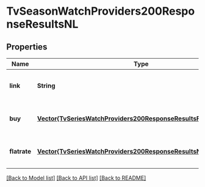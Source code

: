 # TvSeasonWatchProviders200ResponseResultsNL


## Properties
Name | Type | Description | Notes
------------ | ------------- | ------------- | -------------
**link** | **String** |  | [optional] [default to nothing]
**buy** | [**Vector{TvSeriesWatchProviders200ResponseResultsFIBuyInner}**](TvSeriesWatchProviders200ResponseResultsFIBuyInner.md) |  | [optional] [default to nothing]
**flatrate** | [**Vector{TvSeriesWatchProviders200ResponseResultsNLFlatrateInner}**](TvSeriesWatchProviders200ResponseResultsNLFlatrateInner.md) |  | [optional] [default to nothing]


[[Back to Model list]](../README.md#models) [[Back to API list]](../README.md#api-endpoints) [[Back to README]](../README.md)


